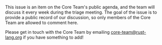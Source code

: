 This issue is an item on the Core Team's public agenda, and the team will discuss it every week during the triage meeting. The goal of the issue is to provide a public record of our discussion, so only members of the Core Team are allowed to comment here.

Please get in touch with the Core Team by emailing core-team@rust-lang.org if you have something to add!
